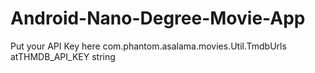# Android-Nano-Degree-Movie-App
Put your API Key here com.phantom.asalama.movies.Util.TmdbUrls
   atTHMDB_API_KEY string
